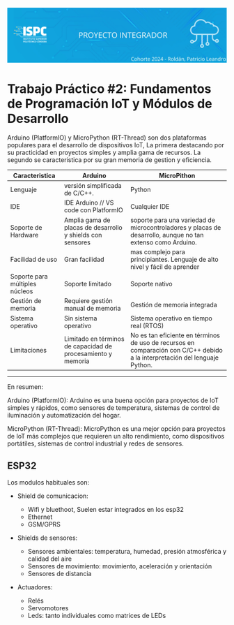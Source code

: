 ![Banner](/.rsc/img/banner.png)

# Trabajo Práctico #2: Fundamentos de Programación IoT y Módulos de Desarrollo

Arduino (PlatformIO) y MicroPython (RT-Thread) son dos plataformas populares para el desarrollo de dispositivos IoT, La primera destacando por su practicidad en proyectos simples y amplia gama de recursos. La segundo se caracteristica por su gran memoria de gestion y eficiencia.

| Caracteristica                 	| Arduino                                                       	| MicroPithon                                                                                                                 	|
|--------------------------------	|---------------------------------------------------------------	|-----------------------------------------------------------------------------------------------------------------------------	|
| Lenguaje                       	|  versión simplificada de C/C++.                               	| Python                                                                                                                      	|
| IDE                            	| IDE Arduino // VS code con PlatformIO                         	| Cualquier IDE                                                                                                               	|
| Soporte de Hardware            	| Amplia gama de placas de desarrollo y shields con sensores    	| soporte para una variedad de microcontroladores y placas de desarrollo, aunque no tan extenso como Arduino.                 	|
| Facilidad de uso               	| Gran facilidad                                                	| mas complejo para principiantes. Lenguaje de alto nivel y fácil de aprender                                                 	|
| Soporte para múltiples núcleos 	| Soporte limitado                                              	| Soporte nativo                                                                                                              	|
| Gestión de memoria             	| Requiere gestión manual de memoria                            	| Gestión de memoria integrada                                                                                                	|
| Sistema operativo              	| Sin sistema operativo                                         	| Sistema operativo en tiempo real (RTOS)                                                                                     	|
| Limitaciones                   	| Limitado en términos de capacidad de procesamiento y memoria  	| No es tan eficiente en términos de uso de recursos en comparación con C/C++ debido a la interpretación del lenguaje Python. 	|  

---  
En resumen:

Arduino (PlatformIO): Arduino es una buena opción para proyectos de IoT simples y rápidos, como sensores de temperatura, sistemas de control de iluminación y automatización del hogar.  

MicroPython (RT-Thread): MicroPython es una mejor opción para proyectos de IoT más complejos que requieren un alto rendimiento, como dispositivos portátiles, sistemas de control industrial y redes de sensores.

## ESP32

Los modulos habituales son:

-  Shield de comunicacion:
    - Wifi y bluethoot, Suelen estar integrados en los esp32
    - Ethernet
    - GSM/GPRS

- Shields de sensores:
    - Sensores ambientales: temperatura, humedad, presión atmosférica y calidad del aire
    - Sensores de movimiento: movimiento, aceleración y orientación
    - Sensores de distancia

- Actuadores:

    - Relés
    - Servomotores
    - Leds: tanto individuales como matrices de LEDs


